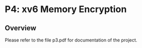 # P4: xv6 Memory Encryption

## Overview
Please refer to the file p3.pdf for documentation of the project.
